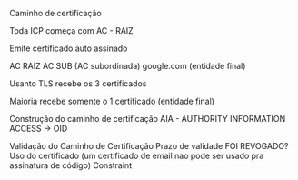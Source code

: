 Caminho de certificação

Toda ICP começa com AC - RAIZ

Emite certificado auto assinado

AC RAIZ
  AC SUB (AC subordinada)
    google.com (entidade final)

Usanto TLS recebe os 3 certificados

Maioria recebe somente o 1 certificado (entidade final)

Construção do caminho de certificação
  AIA - AUTHORITY INFORMATION ACCESS -> OID

Validação do Caminho de Certificação
  Prazo de validade
  FOI REVOGADO?
  Uso do certificado (um certificado de email nao pode ser usado pra assinatura de código)
  Constraint
